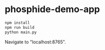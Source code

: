 # phosphide-demo-app

```bash
npm install
npm run build
python main.py
```

Navigate to "localhost:8765".
